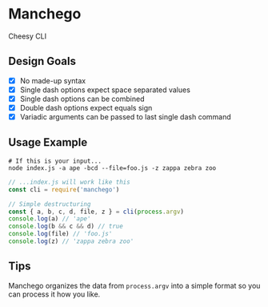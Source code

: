 # Manchego
Cheesy CLI

## Design Goals
- [x] No made-up syntax
- [x] Single dash options expect space separated values
- [x] Single dash options can be combined
- [x] Double dash options expect equals sign
- [x] Variadic arguments can be passed to last single dash command

## Usage Example
```console
# If this is your input...
node index.js -a ape -bcd --file=foo.js -z zappa zebra zoo
```

```js
// ...index.js will work like this
const cli = require('manchego')

// Simple destructuring
const { a, b, c, d, file, z } = cli(process.argv)
console.log(a) // 'ape'
console.log(b && c && d) // true
console.log(file) // 'foo.js'
console.log(z) // 'zappa zebra zoo'
```

## Tips
Manchego organizes the data from `process.argv` into a simple format so you can process it how you like.
